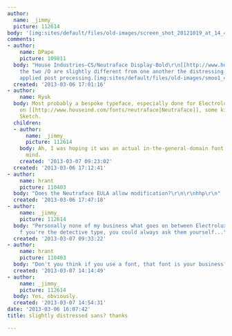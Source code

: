 ```yaml
---
author:
  name: _jimmy_
  picture: 112614
body: '[img:sites/default/files/old-images/screen_shot_20121019_at_14_4894.49.30_0.jpg]'
comments:
- author:
    name: DPape
    picture: 109811
  body: "House Industries-CS/Neutraface Display-Bold\r\n[[http://www.houseind.com/fonts/neutraface]]\r\nSince
    the two /O are slightly different from one another the distressing was likely
    applied post processing.[img:sites/default/files/old-images/smoo1_4855.jpg]"
  created: '2013-03-06 17:01:16'
- author:
    name: Ryuk
  body: Most probably a bespoke typeface, especially done for Electrolux and based
    on [[http://www.houseind.com/fonts/neutraface|Neutraface]], some kind of Neutraface
    Sketch.
  children:
  - author:
      name: _jimmy_
      picture: 112614
    body: Ah, I was hoping it was an actual in-the-general-domain font, but never
      mind.
    created: '2013-03-07 09:23:02'
  created: '2013-03-06 17:12:41'
- author:
    name: hrant
    picture: 110403
  body: "Does the Neutraface EULA allow modification?\r\n\r\nhhp\r\n"
  created: '2013-03-06 17:47:18'
- author:
    name: _jimmy_
    picture: 112614
  body: "Personally none of my business what goes on between Electrolux and type foundries.\r\n\r\nBut
    f you're the detective type, you could always ask them yourself..."
  created: '2013-03-07 09:33:22'
- author:
    name: hrant
    picture: 110403
  body: "Don't you think if you use a font, that font is your business?\r\n\r\nhhp\r\n"
  created: '2013-03-07 14:14:49'
- author:
    name: _jimmy_
    picture: 112614
  body: Yes, obviously.
  created: '2013-03-07 14:54:31'
date: '2013-03-06 16:07:42'
title: slightly distressed sans? thanks

---
```


